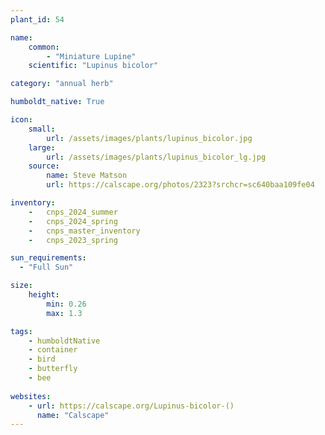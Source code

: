 ```yaml
---
plant_id: 54

name: 
    common: 
        - "Miniature Lupine"  
    scientific: "Lupinus bicolor"  

category: "annual herb"

humboldt_native: True

icon: 
    small: 
        url: /assets/images/plants/lupinus_bicolor.jpg 
    large: 
        url: /assets/images/plants/lupinus_bicolor_lg.jpg 
    source: 
        name: Steve Matson 
        url: https://calscape.org/photos/2323?srchcr=sc640baa109fe04 

inventory: 
    -   cnps_2024_summer
    -   cnps_2024_spring
    -   cnps_master_inventory
    -   cnps_2023_spring

sun_requirements:
  - "Full Sun"

size:
    height: 
        min: 0.26
        max: 1.3

tags: 
    - humboldtNative
    - container
    - bird
    - butterfly
    - bee
 
websites:
    - url: https://calscape.org/Lupinus-bicolor-() 
      name: "Calscape"
---
```


